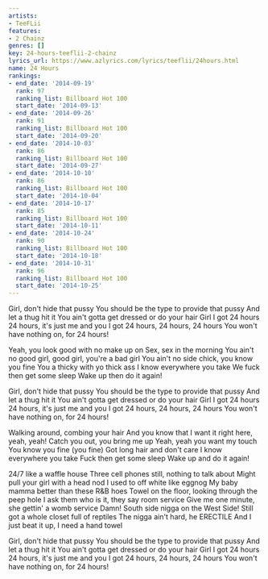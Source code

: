 ```yaml
---
artists:
- TeeFLii
features:
- 2 Chainz
genres: []
key: 24-hours-teeflii-2-chainz
lyrics_url: https://www.azlyrics.com/lyrics/teeflii/24hours.html
name: 24 Hours
rankings:
- end_date: '2014-09-19'
  rank: 97
  ranking_list: Billboard Hot 100
  start_date: '2014-09-13'
- end_date: '2014-09-26'
  rank: 91
  ranking_list: Billboard Hot 100
  start_date: '2014-09-20'
- end_date: '2014-10-03'
  rank: 86
  ranking_list: Billboard Hot 100
  start_date: '2014-09-27'
- end_date: '2014-10-10'
  rank: 86
  ranking_list: Billboard Hot 100
  start_date: '2014-10-04'
- end_date: '2014-10-17'
  rank: 85
  ranking_list: Billboard Hot 100
  start_date: '2014-10-11'
- end_date: '2014-10-24'
  rank: 90
  ranking_list: Billboard Hot 100
  start_date: '2014-10-18'
- end_date: '2014-10-31'
  rank: 96
  ranking_list: Billboard Hot 100
  start_date: '2014-10-25'
---
```



Girl, don't hide that pussy
You should be the type to provide that pussy
And let a thug hit it
You ain't gotta get dressed or do your hair
Girl I got 24 hours
24 hours, it's just me and you
I got 24 hours, 24 hours, 24 hours
You won't have nothing on, for 24 hours!


Yeah, you look good with no make up on
Sex, sex in the morning
You ain't no good girl, good girl, you're a bad girl
You ain't no side chick, you know you fine
You a thicky with yo thick ass
I know everywhere you take
We fuck then get some sleep
Wake up then do it again!


Girl, don't hide that pussy
You should be the type to provide that pussy
And let a thug hit it
You ain't gotta get dressed or do your hair
Girl I got 24 hours
24 hours, it's just me and you
I got 24 hours, 24 hours, 24 hours
You won't have nothing on, for 24 hours!


Walking around, combing your hair
And you know that I want it right here, yeah, yeah!
Catch you out, you bring me up
Yeah, yeah you want my touch
You know you fine (you fine)
Got long hair and don't care
I know everywhere you take
Fuck then get some sleep
Wake up and do it again!


24/7 like a waffle house
Three cell phones still, nothing to talk about
Might pull your girl with a head nod
I used to off white like eggnog
My baby mamma better than these R&B hoes
Towel on the floor, looking through the peep hole
I ask them who is it, they say room service
Give me one minute, she gettin' a womb service
Damn! South side nigga on the West Side!
Still got a whole closet full of reptiles
The nigga ain't hard, he ERECTILE
And I just beat it up, I need a hand towel


Girl, don't hide that pussy
You should be the type to provide that pussy
And let a thug hit it
You ain't gotta get dressed or do your hair
Girl I got 24 hours
24 hours, it's just me and you
I got 24 hours, 24 hours, 24 hours
You won't have nothing on, for 24 hours!



